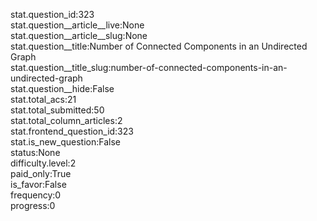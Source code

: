 stat.question_id:323  
stat.question__article__live:None  
stat.question__article__slug:None  
stat.question__title:Number of Connected Components in an Undirected Graph  
stat.question__title_slug:number-of-connected-components-in-an-undirected-graph  
stat.question__hide:False  
stat.total_acs:21  
stat.total_submitted:50  
stat.total_column_articles:2  
stat.frontend_question_id:323  
stat.is_new_question:False  
status:None  
difficulty.level:2  
paid_only:True  
is_favor:False  
frequency:0  
progress:0  
